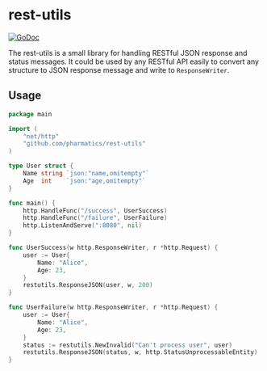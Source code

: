 # rest-utils
[![GoDoc](https://godoc.org/github.com/golang/gddo?status.svg)](http://godoc.org/github.com/pharmatics/rest-utils)

The rest-utils is a small library for handling RESTful JSON response and status messages. It could be used by any RESTful API easily to convert any structure to JSON response message and write to `ResponseWriter`.

## Usage

```go
package main

import (
    "net/http"
    "github.com/pharmatics/rest-utils"
)

type User struct {
    Name string `json:"name,omitempty"`
    Age  int    `json:"age,omitempty"`
}

func main() {
    http.HandleFunc("/success", UserSuccess)
    http.HandleFunc("/failure", UserFailure)
    http.ListenAndServe(":8080", nil)
}

func UserSuccess(w http.ResponseWriter, r *http.Request) {
    user := User{
        Name: "Alice",
        Age: 23,
    }
    restutils.ResponseJSON(user, w, 200)
}

func UserFailure(w http.ResponseWriter, r *http.Request) {
    user := User{
        Name: "Alice",
        Age: 23,
    }
    status := restutils.NewInvalid("Can't process user", user)
    restutils.ResponseJSON(status, w, http.StatusUnprocessableEntity)
}
```